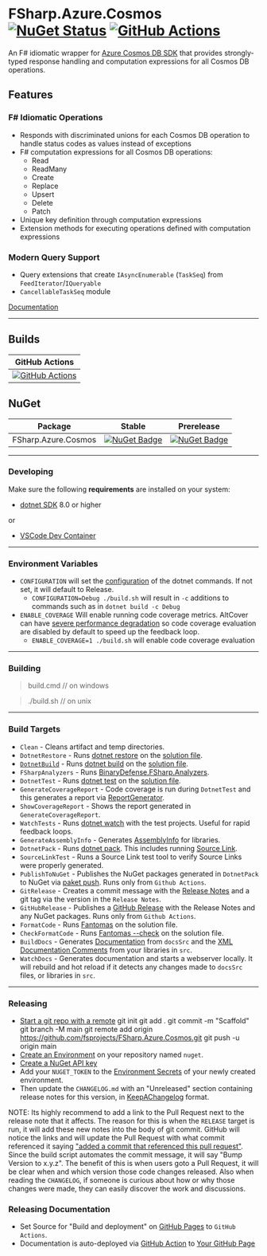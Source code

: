 # FSharp.Azure.Cosmos [![NuGet Status](https://img.shields.io/nuget/v/FSharp.Azure.Cosmos.svg?style=flat)](https://www.nuget.org/packages/FSharp.Azure.Cosmos/) [![GitHub Actions](https://github.com/fsprojects/FSharp.Azure.Cosmos/workflows/Build%20main/badge.svg)](https://github.com/fsprojects/FSharp.Azure.Cosmos/actions?query=branch%3Amain)

An F# idiomatic wrapper for [Azure Cosmos DB SDK](https://github.com/Azure/azure-cosmos-dotnet-v3) that provides strongly-typed response handling and computation expressions for all Cosmos DB operations.

## Features

### F# Idiomatic Operations
- Responds with discriminated unions for each Cosmos DB operation to handle status codes as values instead of exceptions
- F# computation expressions for all Cosmos DB operations:
  - Read
  - ReadMany
  - Create
  - Replace
  - Upsert
  - Delete
  - Patch
- Unique key definition through computation expressions
- Extension methods for executing operations defined with computation expressions

### Modern Query Support
- Query extensions that create `IAsyncEnumerable` (`TaskSeq`) from `FeedIterator`/`IQueryable`
- `CancellableTaskSeq` module

[Documentation](https://fsprojects.github.io/FSharp.Azure.Cosmos/)

---

## Builds

GitHub Actions |
:---: |
[![GitHub Actions](https://github.com/fsprojects/FSharp.Azure.Cosmos/workflows/Build%20main/badge.svg)](https://github.com/fsprojects/FSharp.Azure.Cosmos/actions?query=branch%3Amain) |

## NuGet

Package | Stable | Prerelease
--- | --- | ---
FSharp.Azure.Cosmos | [![NuGet Badge](https://img.shields.io/nuget/v/FSharp.Azure.Cosmos.svg)](https://www.nuget.org/packages/FSharp.Azure.Cosmos/) | [![NuGet Badge](https://img.shields.io/nuget/vpre/FSharp.Azure.Cosmos.svg)](https://www.nuget.org/packages/FSharp.Azure.Cosmos/)

---

### Developing

Make sure the following **requirements** are installed on your system:

- [dotnet SDK](https://www.microsoft.com/net/download/core) 8.0 or higher

or

- [VSCode Dev Container](https://code.visualstudio.com/docs/remote/containers)


---

### Environment Variables

- `CONFIGURATION` will set the [configuration](https://docs.microsoft.com/en-us/dotnet/core/tools/dotnet-build?tabs=netcore2x#options) of the dotnet commands.  If not set, it will default to Release.
  - `CONFIGURATION=Debug ./build.sh` will result in `-c` additions to commands such as in `dotnet build -c Debug`
- `ENABLE_COVERAGE` Will enable running code coverage metrics.  AltCover can have [severe performance degradation](https://github.com/SteveGilham/altcover/issues/57) so code coverage evaluation are disabled by default to speed up the feedback loop.
  - `ENABLE_COVERAGE=1 ./build.sh` will enable code coverage evaluation


---

### Building
> build.cmd <optional buildtarget> // on windows

> ./build.sh  <optional buildtarget>// on unix
---

### Build Targets

- `Clean` - Cleans artifact and temp directories.
- `DotnetRestore` - Runs [dotnet restore](https://docs.microsoft.com/en-us/dotnet/core/tools/dotnet-restore?tabs=netcore2x) on the [solution file](https://docs.microsoft.com/en-us/visualstudio/extensibility/internals/solution-dot-sln-file?view=vs-2019).
- [`DotnetBuild`](#Building) - Runs [dotnet build](https://docs.microsoft.com/en-us/dotnet/core/tools/dotnet-build?tabs=netcore2x) on the [solution file](https://docs.microsoft.com/en-us/visualstudio/extensibility/internals/solution-dot-sln-file?view=vs-2019).
- `FSharpAnalyzers` - Runs [BinaryDefense.FSharp.Analyzers](https://github.com/BinaryDefense/BinaryDefense.FSharp.Analyzers).
- `DotnetTest` - Runs [dotnet test](https://docs.microsoft.com/en-us/dotnet/core/tools/dotnet-test?tabs=netcore21) on the [solution file](https://docs.microsoft.com/en-us/visualstudio/extensibility/internals/solution-dot-sln-file?view=vs-2019).
- `GenerateCoverageReport` - Code coverage is run during `DotnetTest` and this generates a report via [ReportGenerator](https://github.com/danielpalme/ReportGenerator).
- `ShowCoverageReport` - Shows the report generated in `GenerateCoverageReport`.
- `WatchTests` - Runs [dotnet watch](https://docs.microsoft.com/en-us/aspnet/core/tutorials/dotnet-watch?view=aspnetcore-3.0) with the test projects. Useful for rapid feedback loops.
- `GenerateAssemblyInfo` - Generates [AssemblyInfo](https://docs.microsoft.com/en-us/dotnet/api/microsoft.visualbasic.applicationservices.assemblyinfo?view=netframework-4.8) for libraries.
- `DotnetPack` - Runs [dotnet pack](https://docs.microsoft.com/en-us/dotnet/core/tools/dotnet-pack). This includes running [Source Link](https://github.com/dotnet/sourcelink).
- `SourceLinkTest` - Runs a Source Link test tool to verify Source Links were properly generated.
- `PublishToNuGet` - Publishes the NuGet packages generated in `DotnetPack` to NuGet via [paket push](https://fsprojects.github.io/Paket/paket-push.html). Runs only from `Github Actions`.
- `GitRelease` - Creates a commit message with the [Release Notes](https://fake.build/apidocs/v5/fake-core-releasenotes.html) and a git tag via the version in the `Release Notes`.
- `GitHubRelease` - Publishes a [GitHub Release](https://help.github.com/en/articles/creating-releases) with the Release Notes and any NuGet packages. Runs only from `Github Actions`.
- `FormatCode` - Runs [Fantomas](https://github.com/fsprojects/fantomas) on the solution file.
- `CheckFormatCode` - Runs [Fantomas --check](https://fsprojects.github.io/fantomas/docs/end-users/FormattingCheck.html) on the solution file.
- `BuildDocs` - Generates [Documentation](https://fsprojects.github.io/FSharp.Formatting) from `docsSrc` and the [XML Documentation Comments](https://docs.microsoft.com/en-us/dotnet/csharp/programming-guide/xmldoc/) from your libraries in `src`.
- `WatchDocs` - Generates documentation and starts a webserver locally.  It will rebuild and hot reload if it detects any changes made to `docsSrc` files, or libraries in `src`.

---


### Releasing

- [Start a git repo with a remote](https://help.github.com/articles/adding-an-existing-project-to-github-using-the-command-line/)
git init
git add .
git commit -m "Scaffold"
git branch -M main
git remote add origin https://github.com/fsprojects/FSharp.Azure.Cosmos.git
git push -u origin main
- [Create an Environment](https://docs.github.com/en/actions/deployment/targeting-different-environments/using-environments-for-deployment#creating-an-environment) on your repository named `nuget`.
- [Create a NuGet API key](https://learn.microsoft.com/en-us/nuget/nuget-org/publish-a-package#create-an-api-key)
- Add your `NUGET_TOKEN` to the [Environment Secrets](https://docs.github.com/en/actions/deployment/targeting-different-environments/using-environments-for-deployment#environment-secrets) of your newly created environment.
- Then update the `CHANGELOG.md` with an "Unreleased" section containing release notes for this version, in [KeepAChangelog](https://keepachangelog.com/en/1.1.0/) format.

NOTE: Its highly recommend to add a link to the Pull Request next to the release note that it affects. The reason for this is when the `RELEASE` target is run, it will add these new notes into the body of git commit. GitHub will notice the links and will update the Pull Request with what commit referenced it saying ["added a commit that referenced this pull request"](https://github.com/TheAngryByrd/MiniScaffold/pull/179#ref-commit-837ad59). Since the build script automates the commit message, it will say "Bump Version to x.y.z". The benefit of this is when users goto a Pull Request, it will be clear when and which version those code changes released. Also when reading the `CHANGELOG`, if someone is curious about how or why those changes were made, they can easily discover the work and discussions.

### Releasing Documentation

- Set Source for "Build and deployment" on [GitHub Pages](https://github.com/fsprojects/FSharp.Azure.Cosmos/settings/pages) to `GitHub Actions`.
- Documentation is auto-deployed via [GitHub Action](https://github.com/fsprojects/FSharp.Azure.Cosmos/blob/main/.github/workflows/fsdocs-gh-pages.yml) to [Your GitHub Page](https://fsprojects.github.io/FSharp.Azure.Cosmos/)

